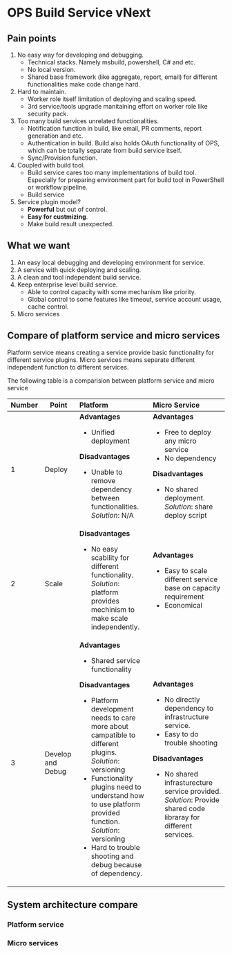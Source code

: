 # OPS Build Service vNext

## Pain points
1. No easy way for developing and debugging.
   - Technical stacks. Namely msbuild, powershell, C# and etc.
   - No local version.
   - Shared base framework (like aggregate, report, email) for different functionalities make code change hard.
2. Hard to maintain.
   - Worker role itself limitation of deploying and scaling speed.
   - 3rd service/tools upgrade manitaining effort on worker role like security pack.
3. Too many build services unrelated functionalities.
   - Notification function in build, like email, PR comments, report generation and etc.
   - Authentication in build. Build also holds OAuth functionality of OPS, which can be totally separate from build service itself.
   - Sync/Provision function.
4. Coupled with build tool.
   - Build service cares too many implementations of build tool. Especially for preparing environment part for build tool in PowerShell or workflow pipeline.
   - Build service 
5. Service plugin model?
   - **Powerful** but out of control.
   - **Easy for custmizing**.
   - Make build result unexpected.

## What we want
1. An easy local debugging and developing environment for service.
2. A service with quick deploying and scaling.
3. A clean and tool independent build service.
4. Keep enterprise level build service.
   - Able to control capacity with some mechanism like priority.
   - Global control to some features like timeout, service account usage, cache control.
5. Micro services

## Compare of platform service and micro services
Platform service means creating a service provide basic functionality for different service plugins.
Micro services means separate different independent function to different services.

The following table is a comparision between platform service and micro service

| Number | Point | Platform | Micro Service |
| --- | --- |:-----|:-----|
| 1 | Deploy | **Advantages**<ul><li>Unified deployment</li></ul> **Disadvantages**<ul><li>Unable to remove dependency between functionalities.<br/> *Solution*: N/A</li></ul> | **Advantages**<ul><li>Free to deploy any micro service</li><li>No dependency</li></ul> **Disadvantages**<ul><li>No shared deployment.<br/> *Solution*: share deploy script</li></ul> |
| 2 | Scale | **Disadvantages**<ul><li>No easy scability for different functionality. <br/>*Solution*: platform provides mechinism to make scale independently.</li></ul> | **Advantages**<ul><li>Easy to scale different service base on capacity requirement</li><li>Economical</li></ul> |
| 3 | Develop and Debug | **Advantages**<ul><li>Shared service functionality</li></ul> **Disadvantages**<ul><li>Platform development needs to care more about campatible to different plugins.<br/>*Solution*: versioning</li><li>Functionality plugins need to understand how to use platform provided function.<br/>*Solution*: versioning</li><li>Hard to trouble shooting and debug because of dependency.</li></ul> | **Advantages**<ul><li>No directly dependency to infrastructure service.</li><li>Easy to do trouble shooting</li></ul> **Disadvantages**<ul><li>No shared infrasturecture service provided. *Solution*: Provide shared code libraray for different services.</li></ul> |

## System architecture compare

### Platform service

### Micro services
